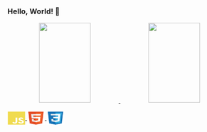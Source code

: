 ### Hello, World! 👋

<div align="center">
  <a href="https://github.com/bSatierf">
  <img width="48%" height="180em" src="https://github-readme-stats.vercel.app/api?username=bSatierf&show_icons=true&theme=dracula&include_all_commits=true&count_private=true"/>
  <img width="48%" height="180em" src="https://github-readme-stats.vercel.app/api/top-langs/?username=bSatierf&layout=compact&langs_count=7&theme=dracula"/>
</div>
  
<div style="display: inline_block"><br>
  <img align="center" alt="Satierf-Js" height="30" width="40" src="https://raw.githubusercontent.com/devicons/devicon/master/icons/javascript/javascript-plain.svg">
  <img align="center" alt="Satierf-HTML" height="30" width="40" src="https://raw.githubusercontent.com/devicons/devicon/master/icons/html5/html5-original.svg">
  <img align="center" alt="Satierf-CSS" height="30" width="40" src="https://raw.githubusercontent.com/devicons/devicon/master/icons/css3/css3-original.svg">
</div>
